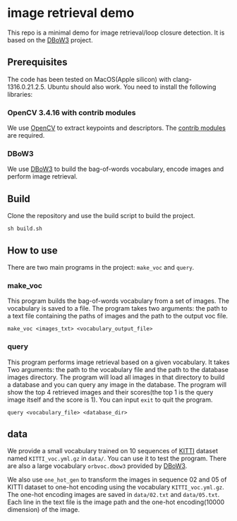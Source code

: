 # image retrieval demo

This repo is a minimal demo for image retrieval/loop closure detection. It is based on the [DBoW3](https://github.com/rmsalinas/DBow3) project.

## Prerequisites
The code has been tested on MacOS(Apple silicon) with clang-1316.0.21.2.5. Ubuntu should also work.  You need to install the following libraries:
### OpenCV 3.4.16 with contrib modules
We use [OpenCV](http://opencv.org/) to extract keypoints and descriptors. The [contrib modules](https://github.com/opencv/opencv_contrib) are required.
### DBoW3
We use [DBoW3](https://github.com/rmsalinas/DBow3) to build the bag-of-words vocabulary, encode images and perform image retrieval.

## Build
Clone the repository and use the build script to build the project.
```shell
sh build.sh
```
## How to use
There are two main programs in the project: `make_voc` and `query`.
### make_voc
This program builds the bag-of-words vocabulary from a set of images. The vocabulary is saved to a file. The program takes two arguments: the path to a text file containing the paths of images and the path to the output voc file.
```shell
make_voc <images_txt> <vocabulary_output_file>
```
### query
This program performs image retrieval based on a given vocabulary. It takes Two arguments: the path to the vocabulary file and the path to the database images directory. The program will load all images in that directory to build a database and you can query any image in the database. The program will show the top 4 retrieved images and their scores(the top 1 is the query image itself and the score is 1). You can input `exit` to quit the program.
```shell
query <vocabulary_file> <database_dir>
```
## data
We provide a small vocabulary trained on 10 sequences of [KITTI](https://www.cvlibs.net/datasets/kitti/) dataset named `KITTI_voc.yml.gz` in `data/`. You can use it to test the program. There are also a large vocabulary `orbvoc.dbow3` provided by [DBoW3](https://github.com/rmsalinas/DBow3).

We also use `one_hot_gen` to  transform the images in sequence 02 and 05 of KITTI dataset to one-hot encoding using the vocabulary `KITTI_voc.yml.gz`. The one-hot encoding images are saved in `data/02.txt` and `data/05.txt`. Each line in the text file is the image path and the one-hot encoding(10000 dimension) of the image.
